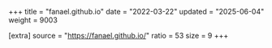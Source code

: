 +++
title = "fanael.github.io"
date = "2022-03-22"
updated = "2025-06-04"
weight = 9003

[extra]
source = "https://fanael.github.io/"
ratio = 53
size = 9
+++
